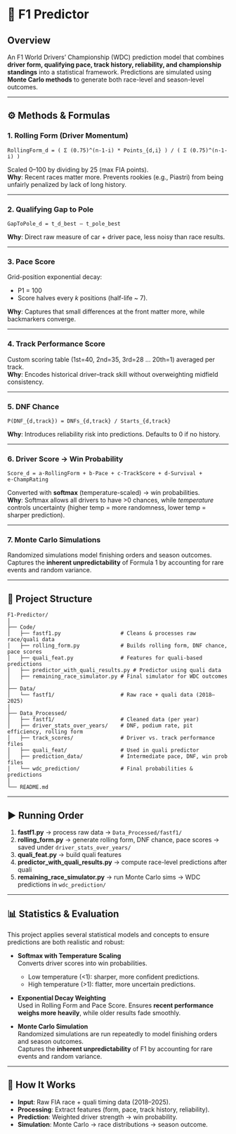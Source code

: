 # 📌 F1 Predictor

## Overview
An F1 World Drivers’ Championship (WDC) prediction model that combines **driver form, qualifying pace, track history, reliability, and championship standings** into a statistical framework. Predictions are simulated using **Monte Carlo methods** to generate both race-level and season-level outcomes.

---

## ⚙️ Methods & Formulas

### 1. Rolling Form (Driver Momentum)
```
RollingForm_d = ( Σ (0.75)^(n-1-i) * Points_{d,i} ) / ( Σ (0.75)^(n-1-i) )
```
Scaled 0–100 by dividing by 25 (max FIA points).  
**Why**: Recent races matter more. Prevents rookies (e.g., Piastri) from being unfairly penalized by lack of long history.

---

### 2. Qualifying Gap to Pole
```
GapToPole_d = t_d_best – t_pole_best
```
**Why**: Direct raw measure of car + driver pace, less noisy than race results.

---

### 3. Pace Score
Grid-position exponential decay:  
- P1 = 100  
- Score halves every *k* positions (half-life ~ 7).  

**Why**: Captures that small differences at the front matter more, while backmarkers converge.

---

### 4. Track Performance Score
Custom scoring table (1st=40, 2nd=35, 3rd=28 … 20th=1) averaged per track.  
**Why**: Encodes historical driver–track skill without overweighting midfield consistency.

---

### 5. DNF Chance
```
P(DNF_{d,track}) = DNFs_{d,track} / Starts_{d,track}
```
**Why**: Introduces reliability risk into predictions. Defaults to 0 if no history.

---

### 6. Driver Score → Win Probability
```
Score_d = a·RollingForm + b·Pace + c·TrackScore + d·Survival + e·ChampRating
```
Converted with **softmax** (temperature-scaled) → win probabilities.  
**Why**: Softmax allows all drivers to have >0 chances, while *temperature* controls uncertainty (higher temp = more randomness, lower temp = sharper prediction).

---

### 7. Monte Carlo Simulations
Randomized simulations model finishing orders and season outcomes.  
Captures the **inherent unpredictability** of Formula 1 by accounting for rare events and random variance.

---

## 📂 Project Structure

```
F1-Predictor/
│
├── Code/
│   ├── fastf1.py                   # Cleans & processes raw race/quali data
│   ├── rolling_form.py             # Builds rolling form, DNF chance, pace scores
│   ├── quali_feat.py               # Features for quali-based predictions
│   ├── predictor_with_quali_results.py # Predictor using quali data
│   ├── remaining_race_simulator.py # Final simulator for WDC outcomes
│
├── Data/
│   └── fastf1/                     # Raw race + quali data (2018–2025)
│
├── Data_Processed/
│   ├── fastf1/                     # Cleaned data (per year)
│   ├── driver_stats_over_years/    # DNF, podium rate, pit efficiency, rolling form
│   ├── track_scores/               # Driver vs. track performance files
│   ├── quali_feat/                 # Used in quali predictor
│   ├── prediction_data/            # Intermediate pace, DNF, win prob files
│   └── wdc_prediction/             # Final probabilities & predictions
│
└── README.md
```

---

## ▶️ Running Order

1. **fastf1.py** → process raw data → `Data_Processed/fastf1/`  
2. **rolling_form.py** → generate rolling form, DNF chance, pace scores → saved under `driver_stats_over_years/`  
3. **quali_feat.py** → build quali features  
4. **predictor_with_quali_results.py** → compute race-level predictions after quali  
5. **remaining_race_simulator.py** → run Monte Carlo sims → WDC predictions in `wdc_prediction/`

---

## 📊 Statistics & Evaluation

This project applies several statistical models and concepts to ensure predictions are both realistic and robust:

- **Softmax with Temperature Scaling**  
  Converts driver scores into win probabilities.  
  - Low temperature (<1): sharper, more confident predictions.  
  - High temperature (>1): flatter, more uncertain predictions.

- **Exponential Decay Weighting**  
  Used in Rolling Form and Pace Score. Ensures **recent performance weighs more heavily**, while older results fade smoothly.  

- **Monte Carlo Simulation**  
  Randomized simulations are run repeatedly to model finishing orders and season outcomes.  
  Captures the **inherent unpredictability** of F1 by accounting for rare events and random variance.

---

## 🚀 How It Works
- **Input**: Raw FIA race + quali timing data (2018–2025).  
- **Processing**: Extract features (form, pace, track history, reliability).  
- **Prediction**: Weighted driver strength → win probability.  
- **Simulation**: Monte Carlo → race distributions → season outcome.  

